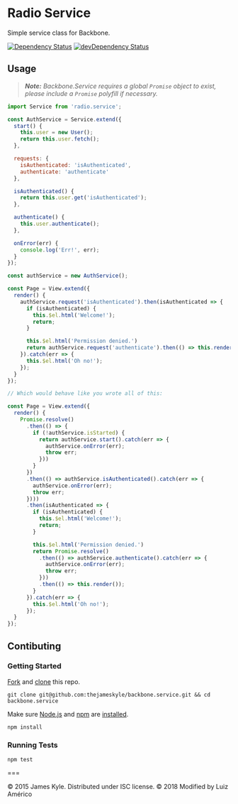 # Radio Service

Simple service class for Backbone.

[![Dependency Status](https://david-dm.org/blikblum/radio.service.svg)](https://david-dm.org/blikblum/radio.service)
[![devDependency Status](https://david-dm.org/blikblum/radio.service/dev-status.svg)](https://david-dm.org/blikblum/radio.service#info=devDependencies)

## Usage

> _**Note:** Backbone.Service requires a global `Promise` object to
> exist, please include a `Promise` polyfill if necessary._

```js
import Service from 'radio.service';

const AuthService = Service.extend({
  start() {
    this.user = new User();
    return this.user.fetch();
  },

  requests: {
    isAuthenticated: 'isAuthenticated',
    authenticate: 'authenticate'
  },

  isAuthenticated() {
    return this.user.get('isAuthenticated');
  },

  authenticate() {
    this.user.authenticate();
  },

  onError(err) {
    console.log('Err!', err);
  }
});

const authService = new AuthService();

const Page = View.extend({
  render() {
    authService.request('isAuthenticated').then(isAuthenticated => {
      if (isAuthenticated) {
        this.$el.html('Welcome!');
        return;
      }

      this.$el.html('Permission denied.')
      return authService.request('authenticate').then(() => this.render());
    }).catch(err => {
      this.$el.html('Oh no!');
    });
  }
});

// Which would behave like you wrote all of this:

const Page = View.extend({
  render() {
    Promise.resolve()
      .then(() => {
        if (!authService.isStarted) {
          return authService.start().catch(err => {
            authService.onError(err);
            throw err;
          }))
        }
      })
      .then(() => authService.isAuthenticated().catch(err => {
        authService.onError(err);
        throw err;
      })))
      .then(isAuthenticated => {
        if (isAuthenticated) {
          this.$el.html('Welcome!');
          return;
        }

        this.$el.html('Permission denied.')
        return Promise.resolve()
          .then(() => authService.authenticate().catch(err => {
            authService.onError(err);
            throw err;
          }))
          .then(() => this.render());
        }
      }).catch(err => {
        this.$el.html('Oh no!');
      });
  }
});
```

## Contibuting

### Getting Started

[Fork](https://help.github.com/articles/fork-a-repo/) and
[clone](http://git-scm.com/docs/git-clone) this repo.

```
git clone git@github.com:thejameskyle/backbone.service.git && cd backbone.service
```

Make sure [Node.js](http://nodejs.org/) and [npm](https://www.npmjs.org/) are
[installed](http://nodejs.org/download/).

```
npm install
```

### Running Tests

```
npm test
```

===

© 2015 James Kyle. Distributed under ISC license.
© 2018 Modified by Luiz Américo
